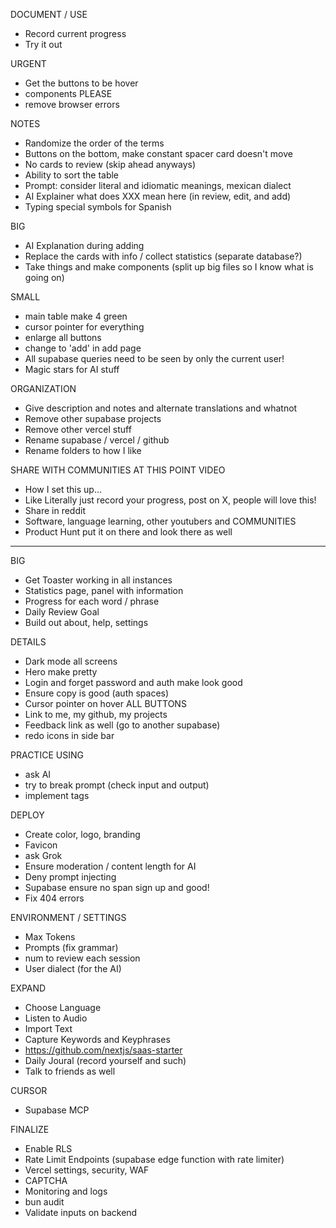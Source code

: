 DOCUMENT / USE
- Record current progress
- Try it out

URGENT
- Get the buttons to be hover
- components PLEASE
- remove browser errors

NOTES
- Randomize the order of the terms
- Buttons on the bottom, make constant spacer card doesn't move
- No cards to review (skip ahead anyways)
- Ability to sort the table
- Prompt: consider literal and idiomatic meanings, mexican dialect
- AI Explainer what does XXX mean here (in review, edit, and add)
- Typing special symbols for Spanish

BIG
- AI Explanation during adding
- Replace the cards with info / collect statistics (separate database?)
- Take things and make components (split up big files so I know what is going on)

SMALL
- main table make 4 green
- cursor pointer for everything
- enlarge all buttons
- change to 'add' in add page
- All supabase queries need to be seen by only the current user!
- Magic stars for AI stuff

ORGANIZATION
- Give description and notes and alternate translations and whatnot
- Remove other supabase projects
- Remove other vercel stuff
- Rename supabase / vercel / github
- Rename folders to how I like

SHARE WITH COMMUNITIES AT THIS POINT
VIDEO
- How I set this up...
- Like Literally just record your progress, post on X, people will love this!
- Share in reddit
- Software, language learning, other youtubers and COMMUNITIES
- Product Hunt put it on there and look there as well
--------------------------------------------

BIG
- Get Toaster working in all instances
- Statistics page, panel with information
- Progress for each word / phrase
- Daily Review Goal
- Build out about, help, settings

DETAILS
- Dark mode all screens
- Hero make pretty
- Login and forget password and auth make look good
- Ensure copy is good (auth spaces)
- Cursor pointer on hover ALL BUTTONS
- Link to me, my github, my projects
- Feedback link as well (go to another supabase)
- redo icons in side bar

PRACTICE USING
- ask AI
- try to break prompt (check input and output)
- implement <thinking> tags

DEPLOY
- Create color, logo, branding
- Favicon
- ask Grok
- Ensure moderation / content length for AI
- Deny prompt injecting
- Supabase ensure no span sign up and good!
- Fix 404 errors

ENVIRONMENT / SETTINGS
- Max Tokens
- Prompts (fix grammar)
- num to review each session
- User dialect (for the AI)

EXPAND
- Choose Language
- Listen to Audio
- Import Text
- Capture Keywords and Keyphrases
- https://github.com/nextjs/saas-starter
- Daily Joural (record yourself and such)
- Talk to friends as well

CURSOR
- Supabase MCP

FINALIZE
- Enable RLS
- Rate Limit Endpoints (supabase edge function with rate limiter)
- Vercel settings, security, WAF
- CAPTCHA
- Monitoring and logs
- bun audit
- Validate inputs on backend